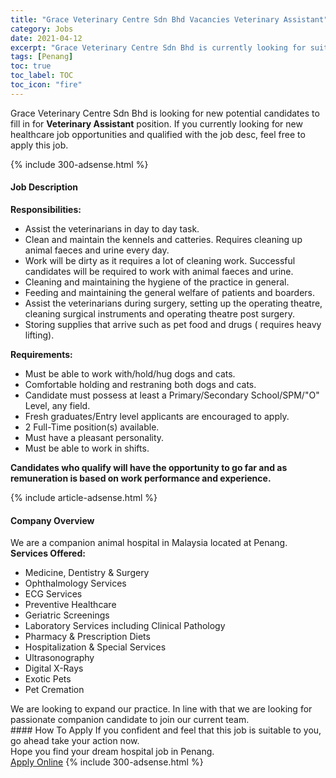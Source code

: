 ```yaml
---
title: "Grace Veterinary Centre Sdn Bhd Vacancies Veterinary Assistant" 
category: Jobs 
date: 2021-04-12 
excerpt: "Grace Veterinary Centre Sdn Bhd is currently looking for suitable person to fill in the Veterinary Assistant which positioned at Penang" 
tags: [Penang] 
toc: true 
toc_label: TOC 
toc_icon: "fire" 
--- 
```


<p>Grace Veterinary Centre Sdn Bhd is looking for new potential candidates to fill in for <b>Veterinary Assistant</b> position. If you currently looking for new healthcare job opportunities and qualified with the job desc, feel free to apply this job.
</p>{% include 300-adsense.html %} 
<div><div><h4>Job Description</h4></div><div><div><span><div><p><strong>Responsibilities:</strong></p><ul><li>Assist the veterinarians in day to day task.</li><li>Clean and maintain the kennels and catteries. Requires cleaning up animal faeces and urine every day.</li><li>Work will be dirty as it requires a lot of cleaning work. Successful candidates will be required to work with animal faeces and urine.</li><li>Cleaning and maintaining the hygiene of the practice in general.</li><li>Feeding and maintaining the general welfare of patients and boarders.</li><li>Assist the veterinarians during surgery, setting up the operating theatre, cleaning surgical instruments and operating theatre post surgery.</li><li>Storing supplies that arrive such as pet food and drugs ( requires heavy lifting).</li></ul><p><strong>Requirements:</strong></p><ul><li>Must be able to work with/hold/hug dogs and cats.</li><li>Comfortable holding and restraning both dogs and cats.</li><li>Candidate must possess at least a Primary/Secondary School/SPM/"O" Level, any field.</li><li>Fresh graduates/Entry level applicants are encouraged to apply.</li><li>2 Full-Time position(s) available.</li><li>Must have a pleasant personality.</li><li>Must be able to work in shifts.</li></ul><p><strong>Candidates who qualify will have the opportunity to go far and as remuneration is based on work performance and experience.</strong></p></div></span></div></div></div> 
{% include article-adsense.html %} 
<div><div><h4>Company Overview</h4></div><div><div><span><div><div>We are a companion animal hospital in Malaysia located at Penang.</div>
<div><strong>Services Offered:</strong></div>
<ul>
<li>Medicine, Dentistry &amp; Surgery</li>
<li>Ophthalmology Services</li>
<li>ECG Services</li>
<li>Preventive Healthcare</li>
<li>Geriatric Screenings</li>
<li>Laboratory Services including Clinical Pathology</li>
<li>Pharmacy &amp; Prescription Diets</li>
<li>Hospitalization &amp; Special Services</li>
<li>Ultrasonography</li>
<li>Digital X-Rays</li>
<li>Exotic Pets</li>
<li>Pet Cremation</li>
</ul>
<div>We are looking to expand our practice. In line with that we are looking for passionate companion candidate to join our current team.</div></div></span></div></div></div> 
#### How To Apply 
If you confident and feel that this job is suitable to you, go ahead take your action now. <br/> 
Hope you find your dream hospital job in Penang. <br/> 
<a href="https://www.jobstreet.com.my/en/job/veterinary-assistant-4524301?jobId=jobstreet-my-job-4524301" class="btn btn--warning" target="_blank" rel="nofollow noopenner">Apply Online</a> 
{% include 300-adsense.html %} 